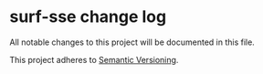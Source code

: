 # surf-sse change log

All notable changes to this project will be documented in this file.

This project adheres to [Semantic Versioning](http://semver.org/).
